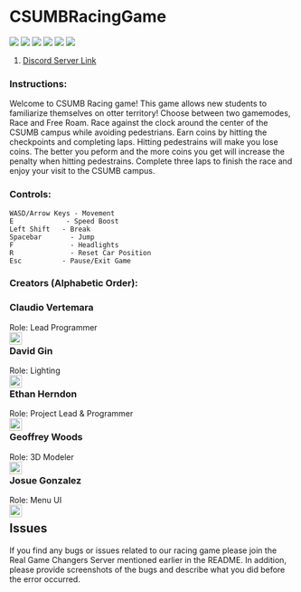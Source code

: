 # CSUMBRacingGame     

![](https://img.shields.io/github/last-commit/HerndonE/CSUMBRacingGame)
![](https://img.shields.io/github/repo-size/HerndonE/CSUMBRacingGame)
![](https://img.shields.io/github/contributors/HerndonE/CSUMBRacingGame)
![](https://img.shields.io/github/languages/top/HerndonE/CSUMBRacingGame) 
![](https://img.shields.io/github/stars/HerndonE/CSUMBRacingGame?style=social)
![](https://img.shields.io/github/forks/HerndonE/CSUMBRacingGame?style=social)

1. [Discord Server Link](https://discord.gg/heMjATN)

### Instructions:   
Welcome to CSUMB Racing game! This game allows new students to familiarize themselves on otter territory! Choose between two gamemodes, Race and 
Free Roam. Race against the clock around the center of the CSUMB 
campus while avoiding pedestrians. Earn coins by hitting the 
checkpoints and completing laps. Hitting pedestrains will make 
you lose coins. The better you peform and the more coins you get 
will increase the penalty when hitting pedestrains. Complete three 
laps to finish the race and enjoy your visit to the CSUMB campus.

### Controls:
```
WASD/Arrow Keys - Movement  
E 		      - Speed Boost  
Left Shift 	 - Break  
Spacebar 	   - Jump  
F		       - Headlights  
R		       - Reset Car Position  
Esc		     - Pause/Exit Game
```

### Creators (Alphabetic Order):      

### Claudio Vertemara  
Role: Lead Programmer   
[<img align="left" alt="Claudio | LinkedIn" width="22px" src="https://cdn.jsdelivr.net/npm/simple-icons@v3/icons/linkedin.svg" />](https://www.linkedin.com/in/claudiovertemara/)

### David Gin
Role: Lighting    
[<img align="left" alt="David | LinkedIn" width="22px" src="https://cdn.jsdelivr.net/npm/simple-icons@v3/icons/linkedin.svg" />](https://www.linkedin.com/in/david-gin-5389861b9/)

### Ethan Herndon
Role: Project Lead & Programmer  
[<img align="left" alt="HerndonE | LinkedIn" width="22px" src="https://cdn.jsdelivr.net/npm/simple-icons@v3/icons/linkedin.svg" />](https://www.linkedin.com/in/ethan-herndon-8ba950196/)

### Geoffrey Woods
Role: 3D Modeler  
[<img align="left" alt="Geoffrey| LinkedIn" width="22px" src="https://cdn.jsdelivr.net/npm/simple-icons@v3/icons/linkedin.svg" />](https://www.linkedin.com/in/geoffrey-woods-330275199/)

### Josue Gonzalez
Role: Menu UI    
[<img align="left" alt="Josue | LinkedIn" width="22px" src="https://cdn.jsdelivr.net/npm/simple-icons@v3/icons/linkedin.svg" />]( https://www.linkedin.com/in/josue-gonzalez-b1a003147/)         
    
## Issues
If you find any bugs or issues related to our racing game please join the Real Game Changers Server mentioned earlier in the README. In addition, please provide screenshots of the bugs and describe what you did before the error occurred.

